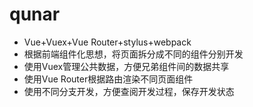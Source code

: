 # qunar
- Vue+Vuex+Vue Router+stylus+webpack
- 根据前端组件化思想，将页面拆分成不同的组件分别开发
- 使用Vuex管理公共数据，方便兄弟组件间的数据共享
- 使用Vue Router根据路由渲染不同页面组件
- 使用不同分支开发，方便查阅开发过程，保存开发状态

